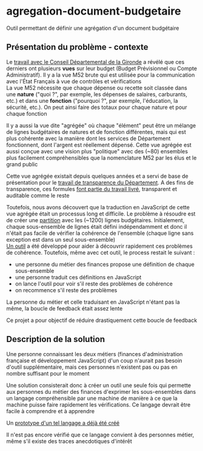 # agregation-document-budgetaire

Outil permettant de définir une agrégation d'un document budgétaire

## Présentation du problème - contexte

Le [travail avec le Conseil Départemental de la Gironde](https://github.com/datalocale/dataviz-finances-gironde/) a révélé que ces derniers ont plusieurs **vues** sur leur budget (Budget Prévisionnel ou Compte Administratif). Il y a la vue M52 brute qui est utilisée pour la communication avec l'État Français à vue de contrôles et vérifications\
La vue M52 nécessite que chaque dépense ou recette soit classée dans une **nature** ("quoi ?", par exemple, les dépenses de salaires, carburants, etc.) et dans une **fonction** ("pourquoi ?", par exemple, l'éducation, la sécurité, etc.). On peut ainsi faire des totaux pour chaque nature et pour chaque fonction

Il y a aussi la vue dite "agrégée" où chaque "élément" peut être un mélange de lignes budgétaires de natures et de fonction différentes, mais qui est plus cohérente avec la manière dont les services de Département fonctionnent, dont l'argent est réellement dépensé. Cette vue agrégée est aussi conçue avec une vision plus "politique" avec des (~80) ensembles plus facilement compréhensibles que la nomenclature M52 par les élus et le grand public

Cette vue agrégée existait depuis quelques années et a servi de base de présentation pour le [travail de transparence du Département](https://www.gironde.fr/un-budget-au-service-des-solidarites-humaine-et-territoriale). A des fins de transparence, ces formules [font partie du travail livré](https://github.com/datalocale/dataviz-finances-gironde/blob/master/src/shared/js/finance/m52ToAggregated.js), transparent et auditable comme le reste

Toutefois, nous avons découvert que la traduction en JavaScript de cette vue agrégée était un processus long et difficile. Le problème à résoudre est de créer une [partition](https://fr.wikipedia.org/wiki/Partition_d%27un_ensemble) avec les (~1200) lignes budgétaires. Initialement, chaque sous-ensemble de lignes était défini indépendamment et donc il n'était pas facile de vérifier la cohérence de l'ensemble (chaque ligne sans exception est dans un seul sous-ensemble)\
[Un outil](https://datalocale.github.io/dataviz-finances-gironde/) a été développé pour aider à découvrir rapidement ces problèmes de cohérence. Toutefois, même avec cet outil, le process restait le suivant : 
- une personne du métier des finances propose une définition de chaque sous-ensemble
- une personne traduit ces définitions en JavaScript
- on lance l'outil pour voir s'il reste des problèmes de cohérence
- on recommence s'il reste des problèmes

La personne du métier et celle traduisant en JavaScript n'étant pas la même, la boucle de feedback était assez lente

Ce projet a pour objectif de réduire drastiquement cette boucle de feedback


## Description de la solution

Une personne connaissant les deux métiers (finances d'administration française et développement JavaScript) d'un coup n'aurait pas besoin d'outil supplémentaire, mais ces personnes n'existent pas ou pas en nombre suffisant pour le moment

Une solution consisterait donc à créer un outil une seule fois qui permette aux personnes du métier des finances d'exprimer les sous-ensembles dans un langage compréhensible par une machine de manière à ce que la machine puisse faire rapidement les vérifications. Ce langage devrait être facile à comprendre et à apprendre

Un [prototype d'un tel langage a déjà été créé](https://davidbruant.github.io/formule-doc-budg/index.html)

Il n'est pas encore vérifié que ce langage convient à des personnes métier, même s'il existe des traces anecdotiques d'intérêt


